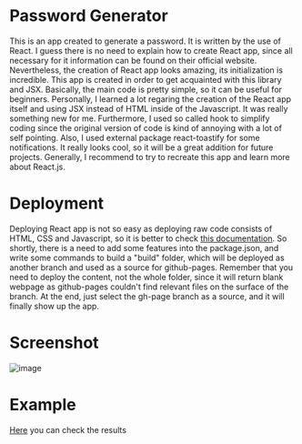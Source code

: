 # Password Generator 

This is an app created to generate a password. It is written by the use of React. I guess there is no need to explain how to create React app, since all necessary for it information can be found on their official website. Nevertheless, the creation of React app looks amazing, its initialization is incredible. This app is created in order to get acquainted with this library and JSX. Basically, the main code is pretty simple, so it can be useful for beginners. Personally, I learned a lot regaring the creation of the React app itself and using JSX instead of HTML inside of the Javascript. It was really something new for me. Furthermore, I used so called hook to simplify coding since the original version of code is kind of annoying with a lot of self pointing. Also, I used external package react-toastify for some notifications. It really looks cool, so it will be a great addition for future projects. Generally, I recommend to try to recreate this app and learn more about React.js.

# Deployment 

Deploying React app is not so easy as deploying raw code consists of HTML, CSS and Javascript, so it is better to check [this documentation](https://create-react-app.dev/docs/deployment/#github-pages). So shortly, there is a need to add some features into the package.json, and write some commands to build a "build" folder, which will be deployed as another branch and used as a source for github-pages. Remember that you need to deploy the content, not the whole folder, since it will return blank webpage as github-pages couldn't find relevant files on the surface of the branch. At the end, just select the gh-page branch as a source, and it will finally show up the app.

# Screenshot
![image](https://user-images.githubusercontent.com/93139434/159124884-51169c0e-9b0e-4497-96d1-9be558e63826.png)

# Example
[Here](https://whal3s.github.io/Password-Generator/) you can check the results
